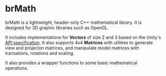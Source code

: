 # brMath
brMath is a lightweight, header-only C++ mathematical library. It is designed for 3D graphic libraries such as OpenGL.

It includes implementations for **Vectors** of size 2 and 3 based on the Unity's [API specification]. It also supports 4x4 **Matrices** with utilities to generate view and projecion matrices, and manipulate model matrices with transations, rotations and scaling.

It also provides a wrapper functions to some basic mathematical operations.

[API specification]: <https://docs.unity3d.com/ScriptReference/Vector3.html>
